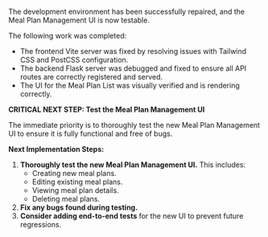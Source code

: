The development environment has been successfully repaired, and the Meal Plan Management UI is now testable.

The following work was completed:
- The frontend Vite server was fixed by resolving issues with Tailwind CSS and PostCSS configuration.
- The backend Flask server was debugged and fixed to ensure all API routes are correctly registered and served.
- The UI for the Meal Plan List was visually verified and is rendering correctly.

**CRITICAL NEXT STEP: Test the Meal Plan Management UI**

The immediate priority is to thoroughly test the new Meal Plan Management UI to ensure it is fully functional and free of bugs.

**Next Implementation Steps:**
1.  **Thoroughly test the new Meal Plan Management UI.** This includes:
    - Creating new meal plans.
    - Editing existing meal plans.
    - Viewing meal plan details.
    - Deleting meal plans.
2.  **Fix any bugs found during testing.**
3.  **Consider adding end-to-end tests** for the new UI to prevent future regressions.
